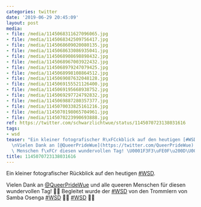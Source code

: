 ```yaml
---
categories: twitter
date: '2019-06-29 20:45:09'
layout: post
media:
- file: /media/1145068311627096065.jpg
- file: /media/1145068342509756417.jpg
- file: /media/1145068609020080135.jpg
- file: /media/1145068633086935041.jpg
- file: /media/1145068908698898432.jpg
- file: /media/1145068967003922432.jpg
- file: /media/1145068979247079425.jpg
- file: /media/1145068998108864512.jpg
- file: /media/1145069087632048128.jpg
- file: /media/1145069155521126400.jpg
- file: /media/1145069195668938752.jpg
- file: /media/1145069297724792832.jpg
- file: /media/1145069887280357377.jpg
- file: /media/1145070033825161216.jpg
- file: /media/1145070198065704961.jpg
- file: /media/1145070223990693888.jpg
ref: https://twitter.com/schwarzlichtwue/status/1145070723138031616
tags:
- wsd
teaser: "Ein kleiner fotografischer R\xFCckblick auf den heutigen [#WSD](/t/wsd).\n\
  \nVielen Dank an [@QueerPrideWue](https://twitter.com/QueerPrideWue) und alle queeren\
  \ Menschen f\xFCr diesen wundervollen Tag! \U0001F3F3\uFE0F\u200D\U0001F308 "
title: 1145070723138031616
---
```

Ein kleiner fotografischer Rückblick auf den heutigen [#WSD](/t/wsd).

Vielen Dank an [@QueerPrideWue](https://twitter.com/QueerPrideWue) und alle queeren Menschen für diesen wundervollen Tag! 🏳️‍🌈 
Begleitet wurde der [#WSD](/t/wsd) von den Trommlern von Samba Osenga 
[#WSD](/t/wsd) 🏳️‍🌈 
[#WSD](/t/wsd) 🏳️‍🌈 